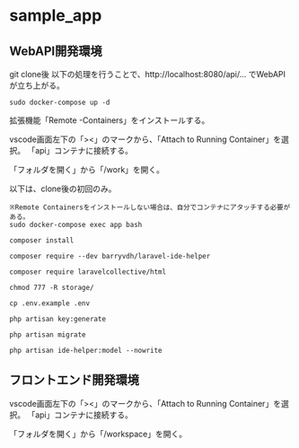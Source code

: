 # sample_app
## WebAPI開発環境
git clone後 以下の処理を行うことで、http://localhost:8080/api/... でWebAPIが立ち上がる。

```
sudo docker-compose up -d
```

拡張機能「Remote -Containers」をインストールする。

vscode画面左下の「><」のマークから、「Attach to Running Container」を選択。
「api」コンテナに接続する。

「フォルダを開く」から「/work」を開く。


以下は、clone後の初回のみ。

```
※Remote Containersをインストールしない場合は、自分でコンテナにアタッチする必要がある。
sudo docker-compose exec app bash
```

```
composer install
```

```
composer require --dev barryvdh/laravel-ide-helper
```

```
composer require laravelcollective/html
```

```
chmod 777 -R storage/
```

```
cp .env.example .env
```

```
php artisan key:generate
```

```
php artisan migrate
```

```
php artisan ide-helper:model --nowrite
```

## フロントエンド開発環境
vscode画面左下の「><」のマークから、「Attach to Running Container」を選択。
「api」コンテナに接続する。

「フォルダを開く」から「/workspace」を開く。
